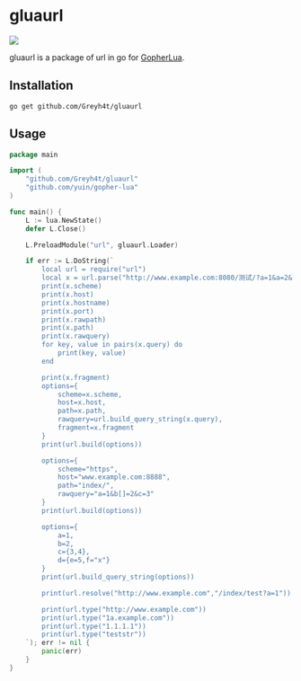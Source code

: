 # gluaurl

[![](https://travis-ci.org/cjoudrey/gluahttp.svg)](https://travis-ci.org/cjoudrey/gluahttp)

gluaurl is a package of url in go for [GopherLua](https://github.com/yuin/gopher-lua).

## Installation

```
go get github.com/Greyh4t/gluaurl
```

## Usage

```go
package main

import (
	"github.com/Greyh4t/gluaurl"
	"github.com/yuin/gopher-lua"
)

func main() {
	L := lua.NewState()
	defer L.Close()

	L.PreloadModule("url", gluaurl.Loader)

	if err := L.DoString(`
		local url = require("url")
		local x = url.parse("http://www.example.com:8080/测试/?a=1&a=2&b=6&e=&c%5B%5D=3&c%5B%5D=4&c%5B%5D=5&d=%E6%B5%8B%E8%AF%95#xxx")
		print(x.scheme)
		print(x.host)
		print(x.hostname)
		print(x.port)
		print(x.rawpath)
		print(x.path)
		print(x.rawquery)
		for key, value in pairs(x.query) do
		    print(key, value)
		end

		print(x.fragment)
		options={
			scheme=x.scheme,
			host=x.host,
			path=x.path,
			rawquery=url.build_query_string(x.query),
			fragment=x.fragment
		}
		print(url.build(options))

		options={
			scheme="https",
			host="www.example.com:8888",
			path="index/",
			rawquery="a=1&b[]=2&c=3"
		}
		print(url.build(options))

		options={
			a=1,
			b=2,
			c={3,4},
			d={e=5,f="x"}
		}
		print(url.build_query_string(options))

		print(url.resolve("http://www.example.com","/index/test?a=1"))

		print(url.type("http://www.example.com"))
		print(url.type("1a.example.com"))
		print(url.type("1.1.1.1"))
		print(url.type("teststr"))
	`); err != nil {
		panic(err)
	}
}
```
